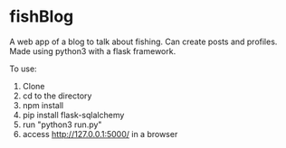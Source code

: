 # fishBlog
A web app of a blog to talk about fishing. Can create posts and profiles. Made using python3 with a flask framework.

To use:
  1. Clone
  2. cd to the directory
  4. npm install
  5. pip install flask-sqlalchemy
  3. run "python3 run.py" 
  4. access http://127.0.0.1:5000/ in a browser
